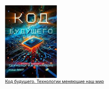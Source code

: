 ![](Код%20будущего.%20Технологии%20меняющие%20наш%20мир.jpg)  
[Код будущего. Технологии меняющие наш мир](Код%20будущего.%20Технологии%20меняющие%20наш%20мир.md)
